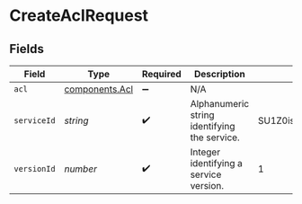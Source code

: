 # CreateAclRequest


## Fields

| Field                                                   | Type                                                    | Required                                                | Description                                             | Example                                                 |
| ------------------------------------------------------- | ------------------------------------------------------- | ------------------------------------------------------- | ------------------------------------------------------- | ------------------------------------------------------- |
| `acl`                                                   | [components.Acl](../../../sdk/models/components/acl.md) | :heavy_minus_sign:                                      | N/A                                                     |                                                         |
| `serviceId`                                             | *string*                                                | :heavy_check_mark:                                      | Alphanumeric string identifying the service.            | SU1Z0isxPaozGVKXdv0eY                                   |
| `versionId`                                             | *number*                                                | :heavy_check_mark:                                      | Integer identifying a service version.                  | 1                                                       |
